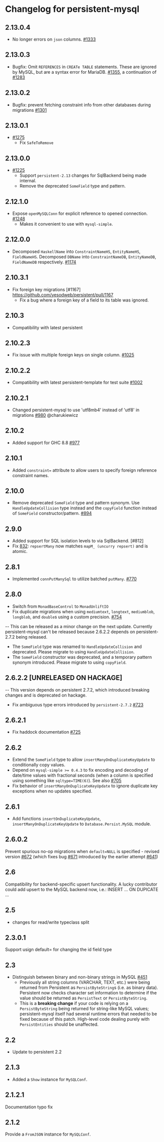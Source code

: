 # Changelog for persistent-mysql

## 2.13.0.4

* No longer errors on `json` columns. [#1333](https://github.com/yesodweb/persistent/pull/1333)

## 2.13.0.3

* Bugfix: Omit `REFERENCES` in `CREATe TABLE` statements. These are ignored by
  MySQL, but are a syntax error for MariaDB.
  [#1355](https://github.com/yesodweb/persistent/pull/1355), a continuation of
  [#1283](https://github.com/yesodweb/persistent/pull/1283)

## 2.13.0.2

* Bugfix: prevent fetching constraint info from other databases during migrations [#1301](https://github.com/yesodweb/persistent/pull/1301)

## 2.13.0.1

* [#1275](https://github.com/yesodweb/persistent/pull/1275)
    * Fix `SafeToRemove`

## 2.13.0.0

* [#1225](https://github.com/yesodweb/persistent/pull/1225)
    * Support `persistent-2.13` changes for SqlBackend being made internal.
    * Remove the deprecated `SomeField` type and pattern.

## 2.12.1.0

* Expose `openMySQLConn` for explicit reference to opened connection. [#1248](https://github.com/yesodweb/persistent/pull/1248)
  * Makes it convenient to use with `mysql-simple`.

## 2.12.0.0

* Decomposed `HaskellName` into `ConstraintNameHS`, `EntityNameHS`, `FieldNameHS`. Decomposed `DBName` into `ConstraintNameDB`, `EntityNameDB`, `FieldNameDB` respectively. [#1174](https://github.com/yesodweb/persistent/pull/1174)

## 2.10.3.1
* Fix foreign key migrations [#1167] https://github.com/yesodweb/persistent/pull/1167
  * Fix a bug where a foreign key of a field to its table was ignored.

## 2.10.3

* Compatibility with latest persistent

## 2.10.2.3

* Fix issue with multiple foreign keys on single column. [#1025](https://github.com/yesodweb/persistent/pull/1025)

## 2.10.2.2

* Compatibility with latest persistent-template for test suite [#1002](https://github.com/yesodweb/persistent/pull/1002/files)

## 2.10.2.1

* Changed persistent-mysql to use 'utf8mb4' instead of 'utf8' in migrations [#980](https://github.com/yesodweb/persistent/pull/980) @charukiewicz

## 2.10.2

* Added support for GHC 8.8 [#977](https://github.com/yesodweb/persistent/pull/977)

## 2.10.1

* Added `constraint=` attribute to allow users to specify foreign reference constraint names.

## 2.10.0

* Remove deprecated `SomeField` type and pattern synonym. Use `HandleUpdateCollision` type instead and the `copyField` function instead of `SomeField` constructor/pattern. [#894](https://github.com/yesodweb/persistent/pull/894)

## 2.9.0

* Added support for SQL isolation levels to via SqlBackend. [#812]
* Fix [832](https://github.com/yesodweb/persistent/issues/832): `repsertMany` now matches `mapM_ (uncurry repsert)` and is atomic.

## 2.8.1

* Implemented `connPutManySql` to utilize batched `putMany`. [#770](https://github.com/yesodweb/persistent/pull/770)

## 2.8.0

* Switch from `MonadBaseControl` to `MonadUnliftIO`
* Fix duplicate migrations when using `mediumtext`, `longtext`, `mediumblob`, `longblob`, and `double`s using a custom precision. [#754](https://github.com/yesodweb/persistent/pull/754)

-- This can be released as a minor change on the next update. Currently persistent-mysql can't be released because 2.6.2.2 depends on persistent-2.7.2 being released.

* The `SomeField` type was renamed to `HandleUpdateCollision` and deprecated. Please migrate to using `HandleUpdateCollision`.
* The `SomeField` constructor was deprecated, and a temporary pattern synonym introduced. Please migrate to using `copyField`.

## 2.6.2.2 [UNRELEASED ON HACKAGE]

-- This version depends on persistent 2.7.2, which introduced breaking changes and is deprecated on hackage.

* Fix ambiguous type errors introduced by `persistent-2.7.2` [#723](https://github.com/yesodweb/persistent/pull/723)

## 2.6.2.1

* Fix haddock documentation [#725](https://github.com/yesodweb/persistent/pull/725)

## 2.6.2

* Extend the `SomeField` type to allow `insertManyOnDuplicateKeyUpdate` to conditionally copy values.
* Depend on `mysql-simple >= 0.4.3` to fix encoding and decoding of date/time values with fractional seconds (when a column is specified using something like `sqltype=TIME(6)`).  See also [#705](https://github.com/yesodweb/persistent/issues/705)
* Fix behavior of `insertManyOnDuplicateKeyUpdate` to ignore duplicate key exceptions when no updates specified.

## 2.6.1

* Add functions `insertOnDuplicateKeyUpdate`, `insertManyOnDuplicateKeyUpdate` to `Database.Persist.MySQL` module.

## 2.6.0.2

Prevent spurious no-op migrations when `default=NULL` is specified - revised version [#672](https://github.com/yesodweb/persistent/pull/672) (which fixes bug [#671](https://github.com/yesodweb/persistent/issues/671) introduced by the earlier attempt [#641](https://github.com/yesodweb/persistent/pull/641))

## 2.6

Compatibility for backend-specific upsert functionality.
A lucky contributor could add upsert to the MySQL backend now, i.e.:
INSERT ... ON DUPICATE ...

## 2.5

* changes for read/write typeclass split

## 2.3.0.1

Support usign default= for changing the id field type

## 2.3

* Distinguish between binary and non-binary strings in MySQL [#451](https://github.com/yesodweb/persistent/pull/451)
	* Previously all string columns (VARCHAR, TEXT, etc.) were being returned from Persistent as `PersistByteString`s (i.e. as binary data). Persistent now checks character set information to determine if the value should be returned as `PersistText` or `PersistByteString`.
	* This is a **breaking change** if your code is relying on a `PersistByteString` being returned for string-like MySQL values; persistent-mysql itself had several runtime errors that needed to be fixed because of this patch. High-level code dealing purely with `PersistEntities` should be unaffected.

## 2.2

* Update to persistent 2.2

## 2.1.3

* Added a `Show` instance for `MySQLConf`.

## 2.1.2.1

Documentation typo fix

## 2.1.2

Provide a `FromJSON` instance for `MySQLConf`.
